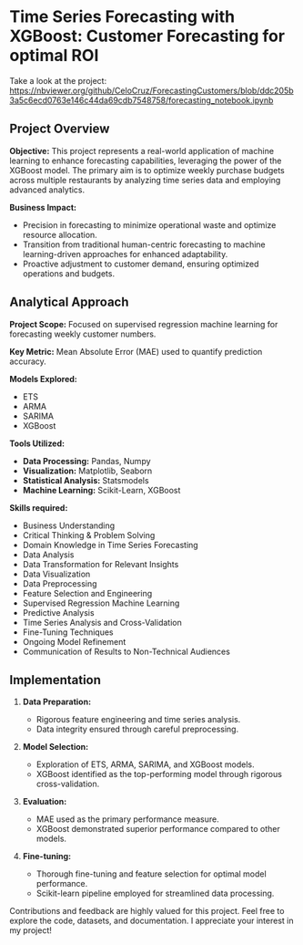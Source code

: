 # Time Series Forecasting with XGBoost: Customer Forecasting for optimal ROI
Take a look at the project: https://nbviewer.org/github/CeloCruz/ForecastingCustomers/blob/ddc205b3a5c6ecd0763e146c44da69cdb7548758/forecasting_notebook.ipynb
## Project Overview

**Objective:** This project represents a real-world application of machine learning to enhance forecasting capabilities, leveraging the power of the XGBoost model. The primary aim is to optimize weekly purchase budgets across multiple restaurants by analyzing time series data and employing advanced analytics.

**Business Impact:**
- Precision in forecasting to minimize operational waste and optimize resource allocation.
- Transition from traditional human-centric forecasting to machine learning-driven approaches for enhanced adaptability.
- Proactive adjustment to customer demand, ensuring optimized operations and budgets.

## Analytical Approach

**Project Scope:** Focused on supervised regression machine learning for forecasting weekly customer numbers.

**Key Metric:** Mean Absolute Error (MAE) used to quantify prediction accuracy.

**Models Explored:**
- ETS
- ARMA
- SARIMA
- XGBoost

**Tools Utilized:**
- **Data Processing:** Pandas, Numpy
- **Visualization:** Matplotlib, Seaborn
- **Statistical Analysis:** Statsmodels
- **Machine Learning:** Scikit-Learn, XGBoost

**Skills required:**
- Business Understanding
- Critical Thinking & Problem Solving
- Domain Knowledge in Time Series Forecasting
- Data Analysis
- Data Transformation for Relevant Insights
- Data Visualization
- Data Preprocessing
- Feature Selection and Engineering
- Supervised Regression Machine Learning
- Predictive Analysis
- Time Series Analysis and Cross-Validation
- Fine-Tuning Techniques
- Ongoing Model Refinement
- Communication of Results to Non-Technical Audiences

## Implementation

1. **Data Preparation:**
   - Rigorous feature engineering and time series analysis.
   - Data integrity ensured through careful preprocessing.

2. **Model Selection:**
   - Exploration of ETS, ARMA, SARIMA, and XGBoost models.
   - XGBoost identified as the top-performing model through rigorous cross-validation.

3. **Evaluation:**
   - MAE used as the primary performance measure.
   - XGBoost demonstrated superior performance compared to other models.

4. **Fine-tuning:**
   - Thorough fine-tuning and feature selection for optimal model performance.
   - Scikit-learn pipeline employed for streamlined data processing.

Contributions and feedback are highly valued for this project. Feel free to explore the code, datasets, and documentation.
I appreciate your interest in my project!
